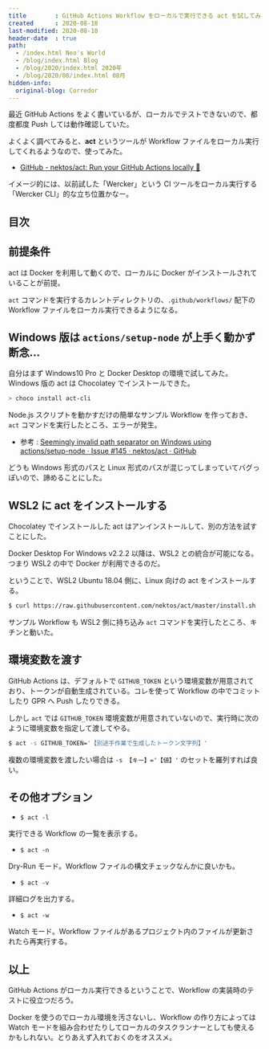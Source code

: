 ```yaml
---
title        : GitHub Actions Workflow をローカルで実行できる act を試してみた
created      : 2020-08-18
last-modified: 2020-08-18
header-date  : true
path:
  - /index.html Neo's World
  - /blog/index.html Blog
  - /blog/2020/index.html 2020年
  - /blog/2020/08/index.html 08月
hidden-info:
  original-blog: Corredor
---
```


最近 GitHub Actions をよく書いているが、ローカルでテストできないので、都度都度 Push しては動作確認していた。

よくよく調べてみると、**act** というツールが Workflow ファイルをローカル実行してくれるようなので、使ってみた。

- [GitHub - nektos/act: Run your GitHub Actions locally 🚀](https://github.com/nektos/act)

イメージ的には、以前試した「Wercker」という CI ツールをローカル実行する「Wercker CLI」的な立ち位置かなー。

## 目次

## 前提条件

act は Docker を利用して動くので、ローカルに Docker がインストールされていることが前提。

`act` コマンドを実行するカレントディレクトリの、`.github/workflows/` 配下の Workflow ファイルをローカル実行できるようになる。

## Windows 版は `actions/setup-node` が上手く動かず断念…

自分はまず Windows10 Pro と Docker Desktop の環境で試してみた。Windows 版の act は Chocolatey でインストールできた。

```powershell
> choco install act-cli
```

Node.js スクリプトを動かすだけの簡単なサンプル Workflow を作っておき、`act` コマンドを実行したところ、エラーが発生。

- 参考 : [Seemingly invalid path separator on Windows using actions/setup-node · Issue #145 · nektos/act · GitHub](https://github.com/nektos/act/issues/145)

どうも Windows 形式のパスと Linux 形式のパスが混じってしまっていてバグっぽいので、諦めることにした。

## WSL2 に act をインストールする

Chocolatey でインストールした act はアンインストールして、別の方法を試すことにした。

Docker Desktop For Windows v2.2.2 以降は、WSL2 との統合が可能になる。つまり WSL2 の中で Docker が利用できるのだ。

ということで、WSL2 Ubuntu 18.04 側に、Linux 向けの act をインストールする。

```bash
$ curl https://raw.githubusercontent.com/nektos/act/master/install.sh | sudo bash
```

サンプル Workflow も WSL2 側に持ち込み `act` コマンドを実行したところ、キチンと動いた。

## 環境変数を渡す

GitHub Actions は、デフォルトで `GITHUB_TOKEN` という環境変数が用意されており、トークンが自動生成されている。コレを使って Workflow の中でコミットしたり GPR へ Push したりできる。

しかし `act` では `GITHUB_TOKEN` 環境変数が用意されていないので、実行時に次のように環境変数を指定して渡してやる。

```bash
$ act -s GITHUB_TOKEN='【別途手作業で生成したトークン文字列】'
```

複数の環境変数を渡したい場合は `-s 【キー】='【値】'` のセットを羅列すれば良い。

## その他オプション

- `$ act -l`

実行できる Workflow の一覧を表示する。

- `$ act -n`

Dry-Run モード。Workflow ファイルの構文チェックなんかに良いかも。

- `$ act -v`

詳細ログを出力する。

- `$ act -w`

Watch モード。Workflow ファイルがあるプロジェクト内のファイルが更新されたら再実行する。

## 以上

GitHub Actions がローカル実行できるということで、Workflow の実装時のテストに役立つだろう。

Docker を使うのでローカル環境を汚さないし、Workflow の作り方によっては Watch モードを組み合わせたりしてローカルのタスクランナーとしても使えるかもしれない。とりあえず入れておくのをオススメ。
